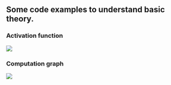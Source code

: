 ## Some code examples to understand basic theory.
### Activation function

<a href="https://github.com/zhengsizuo/Deep-Learning-Note/blob/master/basic%20theory/activation_function.py">
    <img class="course-image" src="https://github.com/zhengsizuo/Deep-Learning-Note/blob/master/basic%20theory/figures/activation%20functions.png">
</a>

### Computation graph
<a href="https://github.com/zhengsizuo/Deep-Learning-Note/blob/master/basic%20theory/computation_graph_example.py">
    <img class="course-image" src="https://github.com/zhengsizuo/Deep-Learning-Note/blob/master/basic%20theory/figures/computation_graph_toy_example.PNG">
</a>
